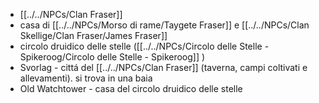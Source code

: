 - [[../../NPCs/Clan Fraser]]
- casa di [[../../NPCs/Morso di rame/Taygete Fraser]] e [[../../NPCs/Clan Skellige/Clan Fraser/James Fraser]]
- circolo druidico delle stelle ([[../../NPCs/Circolo delle Stelle - Spikeroog/Circolo delle Stelle - Spikeroog]] )
- Svorlag - cittá del [[../../NPCs/Clan Fraser]] (taverna, campi coltivati e allevamenti). si trova in una baia
- Old Watchtower - casa del circolo druidico delle stelle